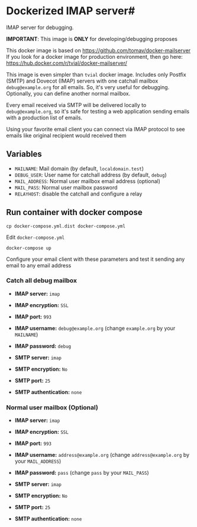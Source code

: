 # Dockerized IMAP server#

IMAP server for debugging.

**IMPORTANT**: This image is **ONLY** for developing/debugging proposes

This docker image is based on https://github.com/tomav/docker-mailserver
If you look for a docker image for production environment, then go here:
https://hub.docker.com/r/tvial/docker-mailserver/

This image is even simpler than `tvial` docker image. Includes only 
Postfix (SMTP) and Dovecot (IMAP) servers with one catchall mailbox 
`debug@example.org` for all emails. So, it's very useful for debugging. Optionally, you can define another normal mailbox.

Every email received via SMTP will be delivered locally to `debug@example.org`, so it's safe for testing a web application sending emails with a production list of emails.

Using your favorite email client you can connect via IMAP protocol to see emails like original recipient would received them


## Variables

- `MAILNAME`: Mail domain (by default, `localdomain.test`)
- `DEBUG_USER`: User name for catchall address (by default, `debug`)
- `MAIL_ADDRESS`: Normal user mailbox email address (optional)
- `MAIL_PASS`: Normal user mailbox password
- `RELAYHOST`: disable the catchall and configure a relay

## Run container with docker compose

```
cp docker-compose.yml.dist docker-compose.yml
```

Edit ```docker-compose.yml```

```
docker-compose up
```

Configure your email client with these parameters and test it sending 
any email to any email address 

### Catch all debug mailbox


- **IMAP server:** `imap`
- **IMAP encryption:** `SSL`
- **IMAP port:** `993`
- **IMAP username:** `debug@example.org` (change `example.org` by your `MAILNAME`)
- **IMAP password:** `debug`

- **SMTP server:** `imap`
- **SMTP encryption:** `No`
- **SMTP port:** `25`
- **SMTP authentication:** `none`


### Normal user mailbox (Optional)


- **IMAP server:** `imap`
- **IMAP encryption:** `SSL`
- **IMAP port:** `993`
- **IMAP username:** `address@example.org` (change `address@example.org` by your `MAIL_ADDRESS`)
- **IMAP password:** `pass` (change `pass` by your `MAIL_PASS`)

- **SMTP server:** `imap`
- **SMTP encryption:** `No`
- **SMTP port:** `25`
- **SMTP authentication:** `none`
